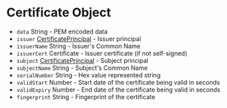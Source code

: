 # Certificate Object

* `data` String - PEM encoded data
* `issuer` [CertificatePrincipal](certificate-principal.md) - Issuer principal
* `issuerName` String - Issuer's Common Name
* `issuerCert` Certificate - Issuer certificate (if not self-signed)
* `subject` [CertificatePrincipal](certificate-principal.md) - Subject principal
* `subjectName` String - Subject's Common Name
* `serialNumber` String - Hex value represented string
* `validStart` Number - Start date of the certificate being valid in seconds
* `validExpiry` Number - End date of the certificate being valid in seconds
* `fingerprint` String - Fingerprint of the certificate
